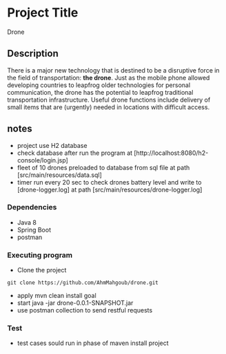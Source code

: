 # Project Title

Drone

## Description

There is a major new technology that is destined to be a disruptive force in the field of transportation: **the drone**. Just as the mobile phone allowed developing countries to leapfrog older technologies for personal communication, the drone has the potential to leapfrog traditional transportation infrastructure.
Useful drone functions include delivery of small items that are (urgently) needed in locations with difficult access.

## notes
* project use H2 database 
* check database after run the program at [http://localhost:8080/h2-console/login.jsp]
* fleet of 10 drones preloaded to database from sql file at path [src/main/resources/data.sql]
* timer run every 20 sec to check drones battery level and write to [drone-logger.log] at path [src/main/resources/drone-logger.log]

### Dependencies

* Java 8
* Spring Boot
* postman

### Executing program

* Clone the project 
```
git clone https://github.com/AhmMahgoub/drone.git
```
* apply mvn clean install goal
* start java -jar drone-0.0.1-SNAPSHOT.jar
* use postman collection to send restful requests

### Test
* test cases sould run in phase of maven install project
